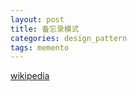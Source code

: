 ```yaml
---
layout: post
title: 备忘录模式
categories: design_pattern
tags: memento
---
```


[wikipedia](https://en.wikipedia.org/wiki/Memento_pattern) 
